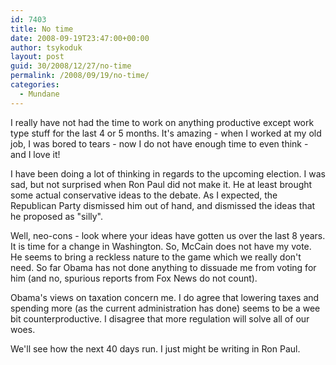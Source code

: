 ```yaml
---
id: 7403
title: No time
date: 2008-09-19T23:47:00+00:00
author: tsykoduk
layout: post
guid: 30/2008/12/27/no-time
permalink: /2008/09/19/no-time/
categories:
  - Mundane
---
```

I really have not had the time to work on anything productive except work type stuff for the last 4 or 5 months. It's amazing - when I worked at my old job, I was bored to tears - now I do not have enough time to even think - and I love it!


I have been doing a lot of thinking in regards to the upcoming election. I was sad, but not surprised when Ron Paul did not make it. He at least brought some actual conservative ideas to the debate. As I expected, the Republican Party dismissed him out of hand, and dismissed the ideas that he proposed as "silly".


Well, neo-cons - look where your ideas have gotten us over the last 8 years. It is time for a change in Washington. So,  McCain does not have my vote. He seems to bring a reckless nature to the game which we really don't need. So far Obama has not done anything to dissuade me from voting for him (and no, spurious reports from Fox News do not count).


Obama's views on taxation concern me. I do agree that lowering taxes and spending more (as the current administration has done) seems to be a wee bit counterproductive. I disagree that more regulation will solve all of our woes.


We'll see how the next 40 days run. I just might be writing in Ron Paul.